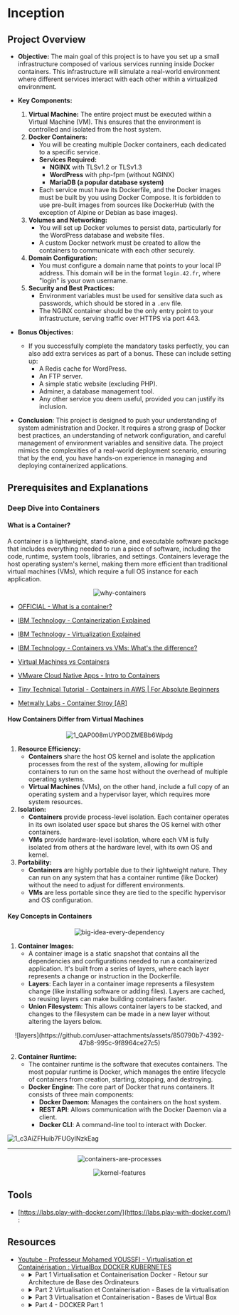 # Inception

## Project Overview

- **Objective:** The main goal of this project is to have you set up a small infrastructure composed of various services running inside Docker containers. This infrastructure will simulate a real-world environment where different services interact with each other within a virtualized environment.

- **Key Components:**
	1. **Virtual Machine:** The entire project must be executed within a Virtual Machine (VM). This ensures that the environment is controlled and isolated from the host system.
	2. **Docker Containers:**
		- You will be creating multiple Docker containers, each dedicated to a specific service.
		- **Services Required:**
			- **NGINX** with TLSv1.2 or TLSv1.3
			- **WordPress** with php-fpm (without NGINX)
			- **MariaDB (a popular database system)**
		- Each service must have its Dockerfile, and the Docker images must be built by you using Docker Compose. It is forbidden to use pre-built images from sources like DockerHub (with the exception of Alpine or Debian as base images).
	3. **Volumes and Networking:**
		- You will set up Docker volumes to persist data, particularly for the WordPress database and website files.
		- A custom Docker network must be created to allow the containers to communicate with each other securely.
	4. **Domain Configuration:**
		- You must configure a domain name that points to your local IP address. This domain will be in the format `login.42.fr`, where "login" is your own username.
	5. **Security and Best Practices:**
		- Environment variables must be used for sensitive data such as passwords, which should be stored in a `.env` file.
		- The NGINX container should be the only entry point to your infrastructure, serving traffic over HTTPS via port 443.

- **Bonus Objectives:**
	- If you successfully complete the mandatory tasks perfectly, you can also add extra services as part of a bonus. These can include setting up:
		- A Redis cache for WordPress.
		- An FTP server.
		- A simple static website (excluding PHP).
		- Adminer, a database management tool.
		- Any other service you deem useful, provided you can justify its inclusion.
- **Conclusion**:
This project is designed to push your understanding of system administration and Docker. It requires a strong grasp of Docker best practices, an understanding of network configuration, and careful management of environment variables and sensitive data. The project mimics the complexities of a real-world deployment scenario, ensuring that by the end, you have hands-on experience in managing and deploying containerized applications.


## Prerequisites and Explanations

### Deep Dive into Containers

#### What is a Container?

A container is a lightweight, stand-alone, and executable software package that includes everything needed to run a piece of software, including the code, runtime, system tools, libraries, and settings. Containers leverage the host operating system's kernel, making them more efficient than traditional virtual machines (VMs), which require a full OS instance for each application.

<div align="center">
	
![why-containers](https://github.com/user-attachments/assets/508629cd-5bed-4ca3-9223-2bad4a2e824d)

</div>

- [OFFICIAL - What is a container? ](https://www.docker.com/resources/what-container/)
- [IBM Technology - Containerization Explained](https://youtu.be/0qotVMX-J5s)
- [IBM Technology - Virtualization Explained](https://youtu.be/FZR0rG3HKIk)
- [IBM Technology - Containers vs VMs: What's the difference?](https://youtu.be/cjXI-yxqGTI)

- [Virtual Machines vs Containers](https://youtu.be/eyNBf1sqdBQ)
- [VMware Cloud Native Apps - Intro to Containers](https://www.youtube.com/playlist?list=PL7bmigfV0EqQt5_pBPQ8tsZjI1w68-e0H)
- [Tiny Technical Tutorial - Containers in AWS | For Absolute Beginners](https://youtu.be/NI34uF7VVP8)
- [Metwally Labs - Container Stroy [AR]](https://youtu.be/jPzJVH1ab-4)

#### How Containers Differ from Virtual Machines

<div align="center">
	
![1_QAP008mUYPODZMEBb6Wpdg](https://github.com/user-attachments/assets/1859cf1d-094d-443a-89b7-2dbcf4e6f39d)

</div>

1. **Resource Efficiency:**
	- **Containers** share the host OS kernel and isolate the application processes from the rest of the system, allowing for multiple containers to run on the same host without the overhead of multiple operating systems.
	- **Virtual Machines** (VMs), on the other hand, include a full copy of an operating system and a hypervisor layer, which requires more system resources.
2. **Isolation:**
	- **Containers** provide process-level isolation. Each container operates in its own isolated user space but shares the OS kernel with other containers.
	- **VMs** provide hardware-level isolation, where each VM is fully isolated from others at the hardware level, with its own OS and kernel.
3. **Portability:**
	- **Containers** are highly portable due to their lightweight nature. They can run on any system that has a container runtime (like Docker) without the need to adjust for different environments.
	- **VMs** are less portable since they are tied to the specific hypervisor and OS configuration.



#### Key Concepts in Containers
<div align="center">
	
![big-idea-every-dependency](https://github.com/user-attachments/assets/6905ac47-9877-4a4c-8761-66c2d1159417)

</div>

1. **Container Images:**
	- A container image is a static snapshot that contains all the dependencies and configurations needed to run a containerized application. It's built from a series of layers, where each layer represents a change or instruction in the Dockerfile.
	- **Layers**: Each layer in a container image represents a filesystem change (like installing software or adding files). Layers are cached, so reusing layers can make building containers faster.
	- **Union Filesystem**: This allows container layers to be stacked, and changes to the filesystem can be made in a new layer without altering the layers below.

<div align="center">
![layers](https://github.com/user-attachments/assets/850790b7-4392-47b8-995c-9f8964ce27c5)
</div>

2. **Container Runtime:**
	- The container runtime is the software that executes containers. The most popular runtime is Docker, which manages the entire lifecycle of containers from creation, starting, stopping, and destroying.
	- **Docker Engine**: The core part of Docker that runs containers. It consists of three main components:
		- **Docker Daemon**: Manages the containers on the host system.
		- **REST API**: Allows communication with the Docker Daemon via a client.
		- **Docker CLI**: A command-line tool to interact with Docker.

![1_c3AiZFHuib7FUGyINzkEag](https://github.com/user-attachments/assets/98d3fe07-2a59-48f4-90f8-0e955d83c690)

---

<div align="center">

![containers-are-processes](https://github.com/user-attachments/assets/63742f7a-4743-4c82-9d22-bc5b8e8117dd)

![kernel-features](https://github.com/user-attachments/assets/1bea7820-d908-4a1c-a92a-13c95e77505b)

</div>




## Tools

- [https://labs.play-with-docker.com/](https://labs.play-with-docker.com/) :  



## Resources

- [ Youtube - Professeur Mohamed YOUSSFI - Virtualisation et Containérisation : VirtualBox DOCKER KUBERNETES](https://youtube.com/playlist?list=PLxr551TUsmApVwBMzhtLqrWqcKQs4sh19&si=W0Y5nBVF4gC4Hi5k)
 	- <details>
		<summary>
			Part 1 Virtualisation et Containerisation Docker - Retour sur Architecture de Base des Ordinateurs
		</summary>
		
		- **Fonctionnement de base des ordinateurs**: Les ordinateurs sont composés de deux parties principales : le matériel (hardware) et le logiciel (software). Le matériel inclut tous les composants physiques de l'ordinateur, tels que le microprocesseur (CPU), la mémoire vive (RAM), et les dispositifs de stockage comme les disques durs. Le logiciel, quant à lui, est constitué des programmes et des systèmes d'exploitation qui dirigent le matériel pour effectuer des tâches spécifiques.
		- **Microprocesseur (CPU)**: Le microprocesseur est souvent considéré comme le "cerveau" de l'ordinateur. Il effectue les calculs arithmétiques et logiques nécessaires pour exécuter les programmes. Historiquement, l'évolution des microprocesseurs a été marquée par une augmentation constante de leur puissance et de leur complexité, conformément à la loi de Moore, qui stipule que le nombre de transistors dans un microprocesseur double environ tous les 18 mois, augmentant ainsi ses performances.
		-  **Évolution des microprocesseurs**: Au fil des années, les microprocesseurs ont connu une série d'améliorations significatives. À l'origine, les microprocesseurs comme le 8086 ont été progressivement remplacés par des versions plus avancées telles que les 286, 386, 486, et finalement le Pentium. Chaque génération apportait des augmentations de la fréquence d'horloge, ce qui permettait des calculs plus rapides.
		
			Cependant, cette course à la fréquence élevée a rencontré des limitations physiques, notamment des problèmes de surchauffe. Le Pentium 4, par exemple, malgré une fréquence élevée, souffrait de surchauffe, ce qui diminuait ses performances.
		
			**Introduction des processeurs multi-cœurs**
		   
			Pour surmonter ces limitations, les fabricants de microprocesseurs ont introduit des architectures multi-cœurs. Plutôt que d'augmenter indéfiniment la fréquence d'horloge, ils ont commencé à intégrer plusieurs cœurs de traitement dans un seul processeur. Cela permet aux ordinateurs d'exécuter plusieurs instructions simultanément, améliorant ainsi les performances de manière significative sans augmenter la fréquence d'horloge.
		
		- **Unités de traitement graphique (GPU)**: Parallèlement à l'évolution des CPU, les unités de traitement graphique (GPU) ont également progressé. Initialement conçues pour accélérer le rendu graphique dans les jeux vidéo, les GPU sont devenus des outils puissants pour les calculs parallèles massifs. Nvidia, par exemple, a développé des GPU capables de traiter des milliers de petites tâches en parallèle, ce qui est particulièrement utile pour des applications comme l'apprentissage automatique et l'intelligence artificielle.
		- **Importance du BIOS et du processus de démarrage**: Le BIOS (Basic Input/Output System) est le premier programme qui s'exécute lorsqu'un ordinateur est allumé. Il initialise et teste le matériel avant de charger le système d'exploitation à partir du disque dur ou d'un autre dispositif de démarrage. Ce processus comprend un auto-test de démarrage qui vérifie le bon fonctionnement des composants matériels.
		- **Mémoire et stockage**: Deux types de mémoire sont essentiels dans un ordinateur : la mémoire vive (RAM) et les dispositifs de stockage persistants comme les disques durs. La RAM est volatile, ce qui signifie que son contenu est perdu lorsque l'ordinateur est éteint, tandis que les disques durs offrent un stockage permanent des données et des programmes.
		- **Sécurité et mises à jour du BIOS**: Historiquement, le BIOS était stocké dans des mémoires mortes (ROM), ce qui le rendait difficile à mettre à jour. Cependant, avec l'introduction des mémoires flash (EEPROM), il est devenu possible de mettre à jour le BIOS par voie électronique, ce qui a résolu de nombreux problèmes de sécurité et de compatibilité.
  		- **Conclusion**: La compréhension des bases de l'architecture des ordinateurs et de leur évolution est essentielle pour appréhender des concepts avancés comme la virtualisation et la containerisation. La transition vers des architectures multi-cœurs et l'utilisation de GPU pour les calculs parallèles ont transformé les capacités des ordinateurs modernes, ouvrant la voie à des innovations dans des domaines tels que l'intelligence artificielle et l'apprentissage automatique. La virtualisation et la containerisation, avec des outils comme Docker, permettent de maximiser l'utilisation de ces ressources matérielles, rendant les systèmes informatiques plus flexibles et efficaces. 

 	- <details>
		<summary>
			Part 2 Virtualisation et Containerisation - Bases de la virtualisation
		</summary>
  		
		- **Introduction à la virtualisation**: La virtualisation est une technologie qui permet de créer plusieurs environnements virtuels sur une seule machine physique. Cette technologie a révolutionné l'informatique moderne en permettant une utilisation plus efficace des ressources matérielles et en offrant une flexibilité accrue pour l'exécution de différents systèmes d'exploitation et applications.
		- **Composants virtuels**: Dans un environnement de virtualisation, les composants matériels traditionnels tels que les disques durs, les cartes réseau et les adaptateurs sont virtualisés. Cela signifie que des versions logicielles de ces composants sont créées et utilisées par les machines virtuelles. Ces composants virtuels fonctionnent comme des proxys, traduisant les opérations virtuelles en opérations physiques sur le matériel réel.

			**Disque dur virtuel**

			Un disque dur virtuel est une image de disque qui agit comme un disque dur physique pour la machine virtuelle. Il stocke les données de la même manière qu'un disque dur traditionnel, mais son contenu est en réalité stocké dans un fichier sur le disque dur physique de l'hôte.
 
			**Carte réseau virtuelle**
 
			Une carte réseau virtuelle permet à une machine virtuelle de se connecter à un réseau de la même manière qu'une carte réseau physique. Elle utilise les interfaces réseau physiques de l'hôte pour envoyer et recevoir des données.

		- **Fonctionnement des machines virtuelles**: Les machines virtuelles sont créées et gérées par des logiciels appelés hyperviseurs. Un hyperviseur est responsable de l'allocation des ressources matérielles (comme le CPU, la mémoire et le stockage) aux machines virtuelles et de la gestion de leur exécution. Il existe deux types principaux d'hyperviseurs :

			**Hyperviseurs de type 1**
 
			Les hyperviseurs de type 1, également appelés hyperviseurs "bare-metal", s'exécutent directement sur le matériel physique de l'hôte. Ils offrent des performances supérieures car ils ont un accès direct aux ressources matérielles sans passer par un système d'exploitation intermédiaire. Exemples : VMware ESXi, Microsoft Hyper-V.

			**Hyperviseurs de type 2**
 
			Les hyperviseurs de type 2, également appelés hyperviseurs "hosted", s'exécutent sur un système d'exploitation hôte. Ils sont plus flexibles et plus faciles à installer car ils peuvent être exécutés comme n'importe quelle autre application sur l'hôte. Exemples : VMware Workstation, VirtualBox.

		- **Performance et partage des ressources**: L'un des défis de la virtualisation est le partage des ressources matérielles entre plusieurs machines virtuelles. Chaque machine virtuelle utilise une partie des ressources du CPU, de la mémoire et du stockage de l'hôte. L'hyperviseur doit gérer ce partage de manière efficace pour éviter que les machines virtuelles n'interfèrent les unes avec les autres.
 
  			**Gestion des ressources**
 
			L'hyperviseur alloue dynamiquement les ressources en fonction des besoins de chaque machine virtuelle. Par exemple, si une machine virtuelle nécessite plus de CPU pour une tâche intensive, l'hyperviseur peut lui allouer plus de cycles CPU temporaires tout en réduisant la part allouée à une autre machine virtuelle moins active.


		- **Virtualisation complète et paravirtualisation** Il existe deux principaux types de virtualisation : la virtualisation complète et la paravirtualisation.

			**Virtualisation complète**
 
			Dans la virtualisation complète, le système d'exploitation invité fonctionne comme s'il était sur un matériel physique réel. Il n'est pas conscient qu'il est dans un environnement virtualisé. Cela simplifie la compatibilité car n'importe quel système d'exploitation peut être exécuté sans modification. Cependant, cette méthode peut entraîner une légère diminution des performances en raison de la couche d'abstraction supplémentaire.

		  	**Paravirtualisation**
 
			Dans la paravirtualisation, le système d'exploitation invité est modifié pour être conscient de son environnement virtualisé. Cela permet d'optimiser les performances en permettant un accès direct aux ressources matérielles. Cependant, cela nécessite des modifications au système d'exploitation invité, ce qui peut limiter les options de compatibilité.

		- **Conclusion**

  			La virtualisation est une technologie puissante qui permet de maximiser l'utilisation des ressources matérielles, d'améliorer la flexibilité et de simplifier la gestion des environnements informatiques. En comprenant les différents composants et types de virtualisation, ainsi que les rôles des hyperviseurs, les professionnels de l'informatique peuvent mieux tirer parti de cette technologie pour répondre aux besoins de leurs organisations.
	  </details>
 	- <details>
		<summary>
			Part 3 Virtualisation et Containerisation - Bases de Virtual Box
		</summary>
 
	  	- **Introduction à la virtualisation**: La virtualisation est une technologie qui permet de créer plusieurs environnements virtuels sur une seule machine physique. Cette technologie a révolutionné l'informatique moderne en permettant une utilisation plus efficace des ressources matérielles et en offrant une flexibilité accrue pour l'exécution de différents systèmes d'exploitation et applications.
   		- **Installation de VirtualBox**: Pour installer VirtualBox, téléchargez simplement la version appropriée pour votre système d'exploitation (Windows, macOS, Linux) depuis le site officiel de VirtualBox. L'installation suit un processus classique où vous devez accepter les termes de la licence et suivre les instructions à l'écran pour compléter l'installation.
		- **Création d'une machine virtuelle**: Une fois VirtualBox installé, vous pouvez commencer à créer des machines virtuelles. Voici les étapes pour créer une machine virtuelle sous VirtualBox :

			1. **Ouvrir VirtualBox**: Lancez le logiciel VirtualBox.
			2. **Créer une nouvelle machine virtuelle**: Cliquez sur "Nouvelle" pour ouvrir l'assistant de création de machine virtuelle.
			3. **Nom et type de système d'exploitation**: Donnez un nom à votre machine virtuelle et sélectionnez le type et la version du système d'exploitation que vous allez installer. Par exemple, pour installer Ubuntu, sélectionnez "Linux" et "Ubuntu (64-bit)".
			4. **Allocation de mémoire**: Allouez la quantité de mémoire RAM à la machine virtuelle. Une allocation de 2048 Mo (2 Go) est recommandée pour les systèmes Linux.
			5. **Création d'un disque dur virtuel**: Sélectionnez l'option pour créer un nouveau disque dur virtuel et choisissez le format du fichier de disque dur (VDI est recommandé). Vous pouvez également choisir entre une allocation dynamique ou une taille fixe pour le disque dur virtuel.
			6. **Configuration finale**: Passez en revue les paramètres et terminez la création de la machine virtuelle.

		- **Configuration de la machine virtuelle**: Une fois la machine virtuelle créée, vous pouvez ajuster ses paramètres selon vos besoins :
    
			1. **Ordre de démarrage**: Modifiez l'ordre de démarrage pour que la machine virtuelle démarre à partir du lecteur CD/ISO en premier, puis du disque dur.
			2. **Processeurs**: Vous pouvez allouer plusieurs cœurs de processeur à la machine virtuelle en fonction des ressources disponibles sur votre machine hôte.
			3. **Stockage**: Ajoutez des images ISO ou des disques durs virtuels supplémentaires à la machine virtuelle.

		- **Installation du système d'exploitation**: Pour installer un système d'exploitation sur la machine virtuelle, suivez ces étapes :

  			1. **Télécharger l'image ISO**: Téléchargez l'image ISO du système d'exploitation que vous souhaitez installer (par exemple, Ubuntu).
			2. **Monter l'image ISO**: Dans les paramètres de la machine virtuelle, allez dans l'onglet "Stockage", sélectionnez le lecteur optique, et montez l'image ISO téléchargée.
			3. **Démarrer la machine virtuelle**: Démarrez la machine virtuelle. Elle devrait démarrer à partir de l'image ISO et lancer le processus d'installation du système d'exploitation.
			4. **Suivre les instructions d'installation**: Suivez les instructions à l'écran pour installer le système d'exploitation dans la machine virtuelle.


		- **Connectivité réseau**: VirtualBox propose plusieurs modes de connectivité réseau pour les machines virtuelles :
 
		  	1. **NAT (Network Address Translation)**: Par défaut, VirtualBox utilise le mode NAT, qui permet à la machine virtuelle d'accéder à Internet mais empêche les connexions entrantes depuis l'extérieur.
			2. **Bridge Networking**: Ce mode connecte la machine virtuelle directement au réseau physique de l'hôte, lui permettant d'obtenir une adresse IP du même réseau que l'hôte.
			3. **Host-Only Networking**: Ce mode crée un réseau isolé où seules les machines virtuelles et l'hôte peuvent communiquer entre elles.
			4. **Internal Networking**: Les machines virtuelles peuvent communiquer entre elles sur un réseau interne sans accès à l'hôte ou à Internet.

		- **Conclusion**: VirtualBox est un outil puissant et flexible pour créer et gérer des environnements virtuels. Il permet d'exécuter plusieurs systèmes d'exploitation sur une seule machine physique, facilitant ainsi les tests, le développement et la gestion des infrastructures IT. En comprenant les concepts de base de la création et de la configuration des machines virtuelles, vous pouvez exploiter pleinement les capacités de VirtualBox pour répondre à vos besoins informatiques.


	  </details>	 


 	- <details>
		<summary>
			Part 4 - DOCKER Part 1
		</summary>
 
		- **Introduction à Docker**: Docker est une plateforme open-source qui automatise le déploiement d'applications dans des conteneurs logiciels. Ces conteneurs sont des environnements légers et portables qui contiennent tout ce dont une application a besoin pour fonctionner : code, runtime, outils système, bibliothèques et paramètres.
		- **Historique et Évolution**: Docker a été initialement développé par une entreprise française sous le nom de DotCloud en 2013. Le projet a rapidement gagné en popularité grâce à sa simplicité d'utilisation et à sa capacité à isoler les applications de manière efficace. Docker a révolutionné la virtualisation des applications en introduisant un moyen plus léger et plus portable de déployer des applications comparé aux machines virtuelles traditionnelles.
  		- **Conteneurisation vs Virtualisation**: La virtualisation traditionnelle utilise des hyperviseurs pour créer des machines virtuelles (VM), chaque VM ayant son propre système d'exploitation, ce qui peut consommer beaucoup de ressources. En revanche, Docker utilise la conteneurisation, où les conteneurs partagent le même noyau du système d'exploitation hôte mais sont isolés les uns des autres.

			**Avantages de la conteneurisation**
 
			1. **Performance améliorée**: Les conteneurs sont plus légers et démarrent plus rapidement que les machines virtuelles.
			2. **Efficacité des ressources**: Les conteneurs consomment moins de CPU, de mémoire et de stockage.
			3. **Portabilité**: Les conteneurs peuvent être déployés facilement sur n'importe quel environnement qui supporte Docker.
			4. **Isolation**: Chaque conteneur fonctionne indépendamment, ce qui réduit les conflits entre les dépendances des applications.

		- **Fonctionnement de Docker**: Docker fonctionne grâce à deux composants principaux : Docker Engine et Docker Hub.
 
			**Docker Engine**
    			Docker Engine est le moteur de conteneurisation qui crée et gère les conteneurs. Il utilise les fonctionnalités du noyau Linux, telles que les cgroups et les namespaces, pour isoler les conteneurs et contrôler leurs ressources.

			**Docker Hub**
			Docker Hub est un registre public où les développeurs peuvent partager et distribuer des images Docker. Il permet de stocker et de récupérer des images Docker, facilitant ainsi la distribution et le déploiement des applications.

		- **Création et Gestion des Conteneurs**
 
			1. **Dockerfile**: Les développeurs définissent les dépendances et les instructions de configuration pour leur application dans un fichier nommé Dockerfile. Ce fichier contient toutes les commandes nécessaires pour assembler une image Docker.
			2. **Construction de l'image**: À partir du Dockerfile, une image Docker est construite en utilisant la commande docker build. Cette image contient tout ce dont l'application a besoin pour fonctionner.
			3. **Exécution du conteneur**: Une fois l'image construite, elle peut être exécutée en tant que conteneur avec la commande docker run. Chaque conteneur est une instance en cours d'exécution de l'image.

		- **Déploiement des Applications avec Docker**
			1. **Création de l'image**: Le développeur crée une image Docker à partir du Dockerfile.
			2. **Publication de l'image**: L'image est poussée sur Docker Hub ou un registre privé en utilisant `docker push`.
			3. **Téléchargement de l'image**: L'image est téléchargée sur la machine hôte avec `docker pull`.
			4. **Exécution de l'image**: L'image est exécutée en tant que conteneur avec `docker run`.

		- **Comparaison entre les Machines Virtuelles et les Conteneurs**

			| Aspect	 | Machines Virtuelles	 | Conteneurs Docker |
			| :---------- | :----------- | :----------- |
			| **Démarrage**      |   Lent    |        Rapide |
			| **Consommation de Ressources** |	Élevée |	Faible |
			| **Isolation** |	Complète (niveau OS) |	Processus isolés (partage du noyau) |
			| **Portabilité** |	Moins portable (dépend du hyperviseur) |	Très portable (indépendant de l'OS) |
			| **Gestion des Dépendances** |	Complexe |	Simplifiée (tout inclus dans l'image) |

		- **Conclusion**: Docker est une technologie puissante qui simplifie le déploiement, la gestion et la portabilité des applications. En utilisant des conteneurs, les développeurs et les administrateurs système peuvent créer des environnements isolés pour chaque application, améliorant ainsi les performances, l'efficacité des ressources et la portabilité. Docker continue de jouer un rôle crucial dans l'évolution des infrastructures IT modernes, particulièrement dans les environnements cloud et DevOps.












	  </details>








		










	
